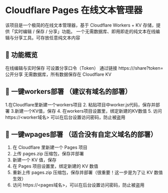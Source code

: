 # Cloudflare Pages 在线文本管理器
该项目是一个极简的在线文本管理器，基于 Cloudflare Workers + KV 存储，提供「实时编辑 / 保存 / 分享」功能。
一个无需数据库、即用即走的纯文本在线编辑与分享工具。可存放任意纯文本内容

## 🚀 功能概览
在线编辑与实时保存
可设置分享口令（Token）
通过链接 https://<worker>/share?token=<token> 公开分享
无需数据库，所有数据保存在 Cloudflare KV

## 🚀 一键workers部署 （建议有域名的部署）
1.在Cloudflare里新建一个workers项目
2. 粘贴项目中worker.js代码，保存并部署
3.新建一个KV值，保存
4. 在workers项目设置里，绑定新建的KV数值
5. 访问 https://<worker域名>  可以在后台设置访问密码，防止被盗用

## 🚀 一键wpages部署 （适合没有自定义域名的部署）
1. 在 Cloudflare 里新建一个 Pages 项目  
2. 上传 pages.zip 压缩包，保存并部署  
3. 新建一个 KV 值，保存  
4. 在 Pages 项目设置里，绑定新建的 KV 数值  
5. 重新上传 pages.zip 压缩包，保存并部署（很重要！这一步是为了让 KV 数值生效）  
6. 访问 https://<pages域名>，可以在后台设置访问密码，防止被盗用

